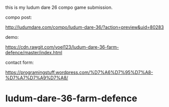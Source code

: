 this is my ludum dare 26 compo game submission.

compo post:

http://ludumdare.com/compo/ludum-dare-36/?action=preview&uid=80283


demo:

https://cdn.rawgit.com/yoel123/ludum-dare-36-farm-defence/master/index.html

contact form:

https://programingstuff.wordpress.com/%D7%A6%D7%95%D7%A8-%D7%A7%D7%A9%D7%A8/
# ludum-dare-36-farm-defence
